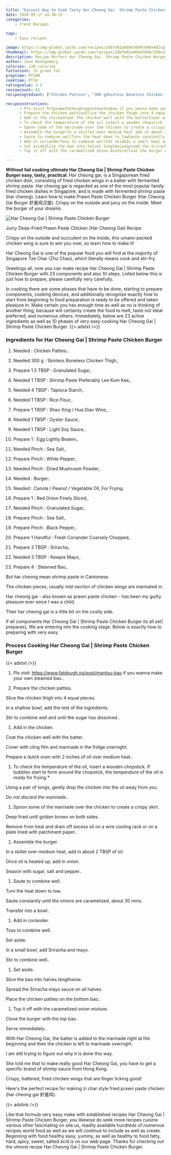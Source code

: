 ```yaml
---
title: "Easiest Way to Cook Tasty Har Cheong Gai  Shrimp Paste Chicken Burger"
date: 2020-09-17 14:38:15
categories:
    - Trend Recipes
    
tags:
    - Easy recipes

image: https://img-global.cpcdn.com/recipes/2db7e02a669e5699/680x482cq70/har-cheong-gai-shrimp-paste-chicken-burger-recipe-main-photo.jpg
thumbnail: https://img-global.cpcdn.com/recipes/2db7e02a669e5699/350x250cq70/har-cheong-gai-shrimp-paste-chicken-burger-recipe-main-photo.jpg
description: Recipe Perfect Har Cheong Gai  Shrimp Paste Chicken Burger with 23 ingredients and 10 stages of easy cooking.
author: Jane Montgomery
calories: 238 calories
fatContent: 15 grams fat
preptime: PT26M
cooktime: PT1H
ratingvalue: 3.1
reviewcount: 65
recipeingredient: ["Chicken Patties", "300 gSkinless Boneless Chicken Thigh", "1.5 TBSPGranulated Sugar", "1 TBSPShrimp Paste Preferably Lee Kum Kee", "4 TBSPTapioca Starch", "1 TBSPRice Flour", "1 TBSPShao Xing  Hua Diao Wine", "1 TBSPOyster Sauce", "1 TBSPLight Soy Sauce", "1Egg Lightly Beaten", "PinchSea Salt", "PinchWhite Pepper", "PinchDried Mushroom Powder", "Burger", "Canola  Peanut  Vegetable Oil For Frying", "1Red Onion Finely Sliced", "PinchGranulated Sugar", "PinchSea Salt", "PinchBlack Pepper", "1 HandfulFresh Coriander Coarsely Chopped", "3 TBSPSriracha", "3 TBSPKewpie Mayo", "4Steamed Bao"]

recipeinstructions: 
      - Pls visit httpswwwfatdoughsgpostmantoubao if you wanna make your own steamed bao 
      - Prepare the chicken pattiesSlice the chicken thigh into 4 equal piecesIn a shallow bowl add the rest of the ingredientsStir to combine well and until the sugar has dissolved 
      - Add in the chickenCoat the chicken well with the batterCover with cling film and marinade in the fridge overnightPrepare a dutch oven with 2 inches of oil over medium heat 
      - To check the temperature of the oil insert a wooden chopstick If bubbles start to form around the chopstick the temperature of the oil is ready for fryingUsing a pair of tongs gently drop the chicken into the oil away from youDo not discard the marinade 
      - Spoon some of the marinade over the chicken to create a crispy skirtDeep fried until golden brown on both sidesRemove from heat and drain off excess oil on a wire cooling rack or on a plate lined with parchment paper 
      - Assemble the burgerIn a skillet over medium heat add in about 2 TBSP of oilOnce oil is heated up add in onionSeason with sugar salt and pepper 
      - Saute to combine wellTurn the heat down to lowSaute constantly until the onions are caramelized about 30 minsTransfer into a bowl 
      - Add in corianderToss to combine wellSet asideIn a small bowl add Sriracha and mayoStir to combine well 
      - Set asideSlice the bao into halves lengthwiseSpread the Sriracha mayo sauce on all halvesPlace the chicken patties on the bottom bao 
      - Top it off with the caramelized onion mixtureClose the burger with the top baoServe immediately

---
```




**Without fail cooking ultimate Har Cheong Gai | Shrimp Paste Chicken Burger easy, tasty, practical**. Har cheong gai, is a Singaporean fried chicken dish, consisting of fried chicken wings in a batter with fermented shrimp paste. Har cheong gai is regarded as one of the most popular family fried chicken dishes in Singapore, and is made with fermented shrimp paste (har cheong). Learn how to make Prawn Paste Chicken Burger (Har Cheong Gai Burger 虾酱鸡汉堡). Crispy on the outside and juicy on the inside. Meet the burger of your dreams.


![Har Cheong Gai | Shrimp Paste Chicken Burger](https://img-global.cpcdn.com/recipes/2db7e02a669e5699/680x482cq70/har-cheong-gai-shrimp-paste-chicken-burger-recipe-main-photo.jpg "Har Cheong Gai | Shrimp Paste Chicken Burger")



Juicy Deep-Fried Prawn Paste Chicken (Har Cheong Gai) Recipe.

Crispy on the outside and succulent on the inside, this umami-packed chicken wing is sure to win you over, so learn how to make it!

Har Cheong Gai is one of the popular food you will find at the majority of Singapore Tze Char (Zhu Chao), which literally means cook and stir-fry.


Greetings all, now you can make recipe Har Cheong Gai | Shrimp Paste Chicken Burger with 23 components and also 10 steps. Listed below this is just how to prepare, please carefully very carefully.

In cooking there are some phases that have to be done, starting to prepare components, cooking devices, and additionally recognize exactly how to start from beginning to food preparation is ready to be offered and taken pleasure in. Make certain you has enough time as well as no is thinking of another thing, because will certainly create the food to melt, taste not ideal preferred, and numerous others. Immediately, below are 23 active ingredients as well as 10 phases of very easy cooking Har Cheong Gai | Shrimp Paste Chicken Burger.
{{< adstxt />}}

### Ingredients for Har Cheong Gai | Shrimp Paste Chicken Burger


1. Needed  : Chicken Patties:.

1. Needed 300 g : Skinless Boneless Chicken Thigh,.

1. Prepare 1.5 TBSP : Granulated Sugar,.

1. Needed 1 TBSP : Shrimp Paste Preferably Lee Kum Kee,.

1. Needed 4 TBSP : Tapioca Starch,.

1. Needed 1 TBSP : Rice Flour,.

1. Prepare 1 TBSP : Shao Xing / Hua Diao Wine,.

1. Needed 1 TBSP : Oyster Sauce,.

1. Needed 1 TBSP : Light Soy Sauce,.

1. Prepare 1 : Egg Lightly Beaten,.

1. Needed Pinch : Sea Salt,.

1. Prepare Pinch : White Pepper,.

1. Needed Pinch : Dried Mushroom Powder,.

1. Needed  : Burger:.

1. Needed  : Canola / Peanut / Vegetable Oil, For Frying.

1. Prepare 1 : Red Onion Finely Sliced,.

1. Needed Pinch : Granulated Sugar,.

1. Prepare Pinch : Sea Salt,.

1. Prepare Pinch : Black Pepper,.

1. Prepare 1 Handful : Fresh Coriander Coarsely Chopped,.

1. Prepare 3 TBSP : Sriracha,.

1. Needed 3 TBSP : Kewpie Mayo,.

1. Prepare 4 : Steamed Bao,.


But har cheong mean shrimp paste in Cantonese.

The chicken pieces, usually mid-section of chicken wings are marinated in.

Har cheong gai - also known as prawn paste chicken - has been my guilty pleasure ever since I was a child.

Their har cheong gai is a little bit on the costly side.


If all components Har Cheong Gai | Shrimp Paste Chicken Burger its all set| prepares}, We are entering into the cooking stage. Below is exactly how to preparing with very easy.

### Process Cooking Har Cheong Gai | Shrimp Paste Chicken Burger

{{< adstxt />}}


1. Pls visit: https://www.fatdough.sg/post/mantou-bao if you wanna make your own steamed bao..



1. Prepare the chicken patties.

Slice the chicken thigh into 4 equal pieces.

In a shallow bowl, add the rest of the ingredients.

Stir to combine well and until the sugar has dissolved..



1. Add in the chicken.

Coat the chicken well with the batter.

Cover with cling film and marinade in the fridge overnight.

Prepare a dutch oven with 2 inches of oil over medium heat..



1. To check the temperature of the oil, insert a wooden chopstick. If bubbles start to form around the chopstick, the temperature of the oil is ready for frying.*

Using a pair of tongs, gently drop the chicken into the oil away from you.

*Do not discard the marinade.*.



1. Spoon some of the marinade over the chicken to create a crispy skirt.

Deep fried until golden brown on both sides.

Remove from heat and drain off excess oil on a wire cooling rack or on a plate lined with parchment paper..



1. Assemble the burger.

In a skillet over medium heat, add in about 2 TBSP of oil.

Once oil is heated up, add in onion.

Season with sugar, salt and pepper..



1. Saute to combine well.

Turn the heat down to low.

Saute constantly until the onions are caramelized, about 30 mins.

Transfer into a bowl..



1. Add in coriander.

Toss to combine well.

Set aside.

In a small bowl, add Sriracha and mayo.

Stir to combine well..



1. Set aside.

Slice the bao into halves lengthwise.

Spread the Sriracha mayo sauce on all halves.

Place the chicken patties on the bottom bao..



1. Top it off with the caramelized onion mixture.

Close the burger with the top bao.

Serve immediately..




With Har Cheong Gai, the batter is added to the marinade right at the beginning and then the chicken is left to marinade overnight.

I am still trying to figure out why it is done this way.

She told me that to make really good Har Cheong Gai, you have to get a specific brand of shrimp sauce from Hong Kong.

Crispy, battered, fried chicken wings that are finger licking good!

Here&#39;s the perfect recipe for making zi char style fried prawn paste chicken (har cheong gai 虾酱鸡).


{{< adslink />}}

Like that formula very easy make with established recipes Har Cheong Gai | Shrimp Paste Chicken Burger, you likewise do seek more recipes cuisine various other fascinating on site us, readily available hundreds of numerous recipes world food as well as we will continue to include as well as create. Beginning with food healthy easy, yummy, as well as healthy to food fatty, hard, spicy, sweet, salted acid is on our web page. Thanks for checking out the utmost recipe Har Cheong Gai | Shrimp Paste Chicken Burger.
